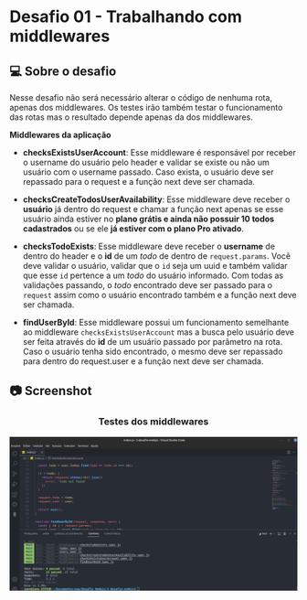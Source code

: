 # Desafio 01 - Trabalhando com middlewares

## :computer: Sobre o desafio

Nesse desafio não será necessário alterar o código de nenhuma rota, apenas dos middlewares. Os testes irão também testar o funcionamento das rotas mas o resultado depende apenas da dos middlewares.

**Middlewares da aplicação**

  - **checksExistsUserAccount**: Esse middleware é responsável por receber o username do usuário pelo header e validar se existe ou não um usuário com o username passado. Caso exista, o usuário deve ser repassado para o request e a função next deve ser chamada.

  - **checksCreateTodosUserAvailability**: Esse middleware deve receber o **usuário** já dentro do request e chamar a função next apenas se esse usuário ainda estiver no **plano grátis e ainda não possuir 10 todos cadastrados** ou se ele **já estiver com o plano Pro ativado**. 

  - **checksTodoExists**: Esse middleware deve receber o **username** de dentro do header e o **id** de um *todo* de dentro de `request.params`. Você deve validar o usuário, validar que o `id` seja um uuid e também validar que esse `id` pertence a um *todo* do usuário informado.
   Com todas as validações passando, o *todo* encontrado deve ser passado para o `request` assim como o usuário encontrado também e a função next deve ser chamada.

  - **findUserById**: Esse middleware possui um funcionamento semelhante ao middleware `checksExistsUserAccount` mas a busca pelo usuário deve ser feita através do **id** de um usuário passado por parâmetro na rota. Caso o usuário tenha sido encontrado, o mesmo deve ser repassado para dentro do request.user e a função next deve ser chamada.

## :camera: Screenshot

<div align="center">
  <h3 align="center">Testes dos middlewares</h3>
  <img src=".github/test.png" alt="">
<div>